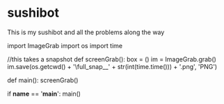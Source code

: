 # sushibot
This is my sushibot and all the problems along the way

import ImageGrab
import os
import time

//this takes a snapshot
def screenGrab():
    box = ()
    im = ImageGrab.grab()
    im.save(os.getcwd() + '\\full_snap__' + str(int(time.time())) +
'.png', 'PNG')
 
def main():
    screenGrab()
 
if __name__ == '__main__':
    main()
